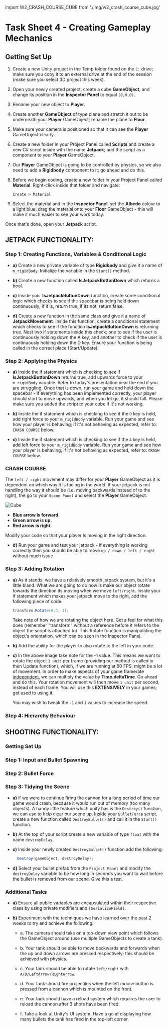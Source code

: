 
import W2_CRASH_COURSE_CUBE from './img/w2_crash_course_cube.jpg'

# Task Sheet 4 - Creating Gameplay Mechanics 

## Getting Set Up
1. Create a new Unity project in the Temp folder found on the `C:` drive; make sure you copy it to an external drive at the end of the session (make sure you select 3D project this week).

2. Open your newly created project, create a cube **GameObject**, and change its position in the **Inspector Panel** to equal `(0,0,0)`.

3. Rename your new object to **Player**.

4. Create another **GameObject** of type plane and stretch it out to be underneath your **Player** GameObject; rename the plane to **Floor**.

5. Make sure your camera is positioned so that it can see the **Player** GameObject clearly.

6. Create a new folder in your Project Panel called **Scripts** and create a new C# script inside with the name **Jetpack**; add the script as a component to your **Player** GameObject.

7. Our **Player** GameObject is going to be controlled by physics, so we also need to add a **Rigidbody** component to it; go ahead and do this.

8. Before we begin coding, create a new folder in your Project Panel called **Material**. Right-click inside that folder and navigate:

    `Create > Material`

9. Select the material and in the **Inspector Panel**, set the **Albedo** colour to a light blue; drag the material onto your **Floor** GameObject - this will make it much  easier to see your work today.

Once that's done, open your **Jetpack** script.



## JETPACK FUNCTIONALITY:

### Step 1: Creating Functions, Variables & Conditional Logic

- **a)** Create a new private variable of type **Rigidbody** and give it a name of `m_rigidBody`. Initialize the variable in the `Start()` method.

- **b)** Create a new function called **IsJetpackButtonDown** which returns a bool.

- **c)** Inside your **IsJetpackButtonDown** function, create some conditional logic which checks to see if the spacebar is being held down continuously; if it is, return true; if its not, return false.

- **d)** Create a new function in the same class and give it a name of **JetpackMovement**. Inside this function, create a conditional statement which checks to see if the function **IsJetpackButtonDown** is returning true. Nest two if statements inside this check; one to see if the user is continuously holding down the A key, and another to check if the user is continuously holding down the D key. Ensure your function is being called in the correct place (Start/Update).


### Step 2: Applying the Physics

- **a)** Inside the if statement which is checking to see if **IsJetpackButtonDown** returns true, add upwards force to your `m_rigidBody` variable. Refer to today's presentation near the end if you are struggling. Once that is down, run your game and hold down the spacebar - if everything has been implemented correctly, your player should start to move upwards, and when you let go, it should fall. Please make sure you added the script to your cube if it's not working.

- **b)** Inside the if statement which is checking to see if the `D` key is held, add right force to your `m_rigidBody` variable. Run your game and see how your player is behaving; if it's not behaving as expected, refer to: `CRASH COURSE` below.

- **c)** Inside the if statement which is checking to see if the `A` key is held, add left force to your `m_rigidBody` variable. Run your game and see how your player is behaving; if it's not behaving as expected, refer to: `CRASH COURSE` below.


### CRASH COURSE


The `left / right` movement may differ for your **Player** GameObject as it is dependent on which way it is facing in the world. If your jetpack is not handling the way it should be (i.e. moving backwards instead of to the right), the go to your `Scene Panel` and select the **Player** GameObject.

<div class="image-container">
<img src={W2_CRASH_COURSE_CUBE} width={"30%"} alt="Cube" />
</div>

- **Blue arrow is forward.**
- **Green arrow is up.**
- **Red arrow is right.**

Modify your code so that your player is moving in the right direction.

- **d)** Run your game and test your jetpack - if everything is working correctly then you should be able to move `up / down / left / right` without much issue.


### Step 3: Adding Rotation

- **a)** As it stands, we have a relatively smooth jetpack system, but it's a little bland. What we are going to do now is make our object rotate towards the direction its moving when we move `left/right`. Inside your if statement which makes your jetpack move to the right, add the following piece of code:

  ```cs
  transform.Rotate(0,0,-1);
  ```

  Take note of how we are rotating the object here. Get a feel for what this does (remember "transform" without a reference before it refers to the object the script is attached to). This Rotate function is manipulating the object's orientation, which can be seen in the Inspector Panel.

- **b)** Add the ability for the player to also rotate to the left in your code.

- **c)** In the above image take note for the -1 value. This means we want to rotate the object `1 unit` per frame (providing our method is called in then Update function), which, if we are running at 60 FPS, might be a lot of movement. In order to make aspects of your game framerate <u>independent</u>, we can multiply the value by **Time.deltaTime**. Go ahead and do this. Your rotation movement will then move `1 unit` per second, instead of each frame. You will use this **EXTENSIVELY** in your games; get used to using it.

    You may wish to tweak the `-1` and `1` values to increase the speed.



### Step 4: Hierarchy Behaviour



## SHOOTING FUNCTIONALITY:

### Getting Set Up


### Step 1: Input and Bullet Spawning

### Step 2: Bullet Force

### Step 3: Tidying the Scene

- **a)** if we were to continue firing the cannon for a long period of time our game would crash, because it would run out of memory (too many objects). A handy little feature which unity has is the `Destroy()` function, we can use to help clear our scene up. Inside your `BulletForce` script, create a new function called `DestroyBullet()` and call it in the `Start()` function.

- **b)** At the top of your script create a new variable of type `float` with the name `destroyDelay`.

- **c)** Inside your newly created `DestroyBullet()` function add the following:

    ```cs
      Destroy(gameObject, destroyDelay);
    ```

- **d)** Select your bullet prefab from the `Project Panel` and modify the `destroyDelay` variable to be how long in seconds you want to wait before the bullet is removed from our scene. Give this a test.



### Additional Tasks

- **a)** Ensure all public variables are encapsulated within their respective class by using private modifiers and `[SerializeField]`.

- **b)** Experiment with the techniques we have learned over the past 2 weeks to try and achieve the following:

  - a. The camera should take on a top-down view point which follows the GameObject around (use multiple GameObjects to create a tank).

  - b. Your tank should be able to move backwards and forwards when the up and down arrows are pressed respectively; this should be achieved with physics.

  - c. Your tank should be able to rotate `left/right` with `A/D/LeftArrow/RightArrow`.

  - d. Your tank should fire projectiles when the left mouse button is pressed from a cannon which is mounted on the front.

  - e. Your tank should have a reload system which requires the user to reload the cannon after 3 shots have been fired.

  - f. Take a look at Unity's UI system. Have a go at displaying how many bullets the tank has fired in the top-left corner.


